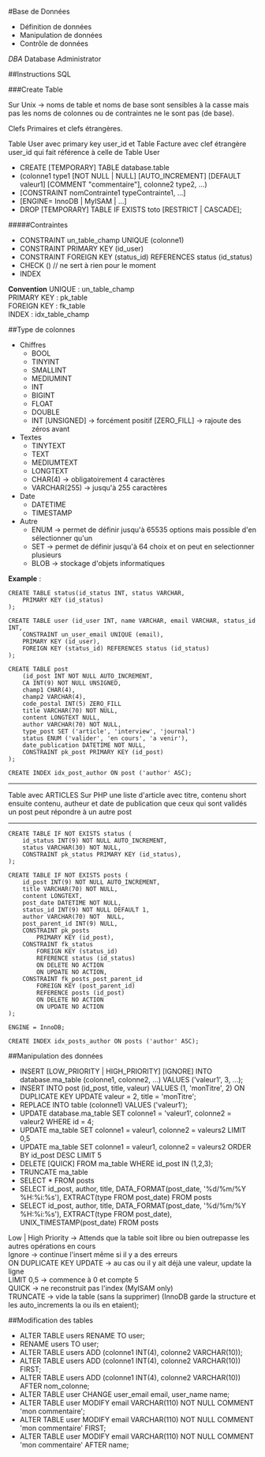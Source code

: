#Base de Données

* Définition de données
* Manipulation de données
* Contrôle de données

*DBA* Database Administrator

##Instructions SQL

###Create Table

Sur Unix -> noms de table et noms de base sont sensibles à la casse mais pas les noms de colonnes ou de contraintes ne le sont pas (de base).  
  
Clefs Primaires et clefs étrangères.
  
Table User avec primary key user_id et Table Facture avec clef étrangère user_id qui fait référence à celle de Table User

* CREATE [TEMPORARY] TABLE database.table
* (colonne1 type1 [NOT NULL | NULL] [AUTO_INCREMENT] [DEFAULT valeur1] [COMMENT "commentaire"], colonne2 type2, ...)
* [CONSTRAINT nomContrainte1 typeContrainte1, ...]
* [ENGINE= InnoDB | MyISAM | ...]
* DROP [TEMPORARY] TABLE IF EXISTS toto [RESTRICT | CASCADE];

#####Contraintes

* CONSTRAINT un_table_champ UNIQUE (colonne1)
* CONSTRAINT PRIMARY KEY (id_user)
* CONSTRAINT FOREIGN KEY (status_id) REFERENCES status (id_status)
* CHECK () // ne sert à rien pour le moment
* INDEX

**Convention**
UNIQUE : un_table_champ  
PRIMARY KEY : pk_table  
FOREIGN KEY : fk_table  
INDEX : idx_table_champ

##Type de colonnes

* Chiffres
    * BOOL
    * TINYINT
    * SMALLINT
    * MEDIUMINT 
    * INT
    * BIGINT
    * FLOAT
    * DOUBLE
    * INT [UNSIGNED] -> forcément positif [ZERO_FILL] -> rajoute des zéros avant
* Textes
    * TINYTEXT
    * TEXT
    * MEDIUMTEXT
    * LONGTEXT
    * CHAR(4) -> obligatoirement 4 caractères
    * VARCHAR(255) -> jusqu'à 255 caractères
* Date
    * DATETIME
    * TIMESTAMP
* Autre
    * ENUM -> permet de définir jusqu'à 65535 options mais possible d'en sélectionner qu'un
    * SET -> permet de définir jusqu'à 64 choix et on peut en selectionner plusieurs
    * BLOB -> stockage d'objets informatiques


**Example** :
```
CREATE TABLE status(id_status INT, status VARCHAR,
    PRIMARY KEY (id_status)
);

CREATE TABLE user (id_user INT, name VARCHAR, email VARCHAR, status_id INT,  
    CONSTRAINT un_user_email UNIQUE (email),
    PRIMARY KEY (id_user),
    FOREIGN KEY (status_id) REFERENCES status (id_status)
);

CREATE TABLE post
    (id_post INT NOT NULL AUTO_INCREMENT, 
    CA INT(9) NOT NULL UNSIGNED,
    champ1 CHAR(4),
    champ2 VARCHAR(4),
    code_postal INT(5) ZERO_FILL
    title VARCHAR(70) NOT NULL, 
    content LONGTEXT NULL,
    author VARCHAR(70) NOT NULL,
    type_post SET ('article', 'interview', 'journal')
    status ENUM ('valider', 'en cours', 'a venir'),
    date_publication DATETIME NOT NULL,
    CONSTRAINT pk_post PRIMARY KEY (id_post)
);

CREATE INDEX idx_post_author ON post ('author' ASC); 
```

----------------------------------------------------

Table avec ARTICLES
Sur PHP une liste d'article avec titre, contenu short
ensuite contenu, autheur et date de publication
que ceux qui sont validés
un post peut répondre à un autre post

----------------------------------------------------

```
CREATE TABLE IF NOT EXISTS status (
    id_status INT(9) NOT NULL AUTO_INCREMENT,
    status VARCHAR(30) NOT NULL,
    CONSTRAINT pk_status PRIMARY KEY (id_status),
);

CREATE TABLE IF NOT EXISTS posts (
    id_post INT(9) NOT NULL AUTO_INCREMENT,
    title VARCHAR(70) NOT NULL,
    content LONGTEXT,
    post_date DATETIME NOT NULL,
    status_id INT(9) NOT NULL DEFAULT 1,
    author VARCHAR(70) NOT  NULL,
    post_parent_id INT(9) NULL,
    CONSTRAINT pk_posts 
        PRIMARY KEY (id_post),
    CONSTRAINT fk_status 
        FOREIGN KEY (status_id) 
        REFERENCE status (id_status)
        ON DELETE NO ACTION
        ON UPDATE NO ACTION,
    CONSTRAINT fk_posts_post_parent_id 
        FOREIGN KEY (post_parent_id) 
        REFERENCE posts (id_post)
        ON DELETE NO ACTION
        ON UPDATE NO ACTION
);

ENGINE = InnoDB;

CREATE INDEX idx_posts_author ON posts ('author' ASC);
```

##Manipulation des données

* INSERT [LOW_PRIORITY | HIGH_PRIORITY] [IGNORE] INTO database.ma_table (colonne1, colonne2, ...) VALUES ('valeur1', 3, ...);
* INSERT INTO post (id_post, title, valeur) VALUES (1, 'monTitre', 2) ON DUPLICATE KEY UPDATE valeur = 2, title = 'monTitre';
* REPLACE INTO table (colonne1) VALUES ('valeur1');
* UPDATE database.ma_table SET colonne1 = 'valeur1', colonne2 = valeur2 WHERE id = 4;
* UPDATE ma_table SET colonne1 = valeur1, colonne2 = valeurs2 LIMIT 0,5
* UPDATE ma_table SET colonne1 = valeur1, colonne2 = valeurs2 ORDER BY id_post DESC LIMIT 5
* DELETE [QUICK] FROM ma_table WHERE id_post IN (1,2,3);
* TRUNCATE ma_table
* SELECT * FROM posts
* SELECT id_post, author, title, DATA_FORMAT(post_date, '%d/%m/%Y %H:%i:%s'), EXTRACT(type FROM post_date) FROM posts
* SELECT id_post, author, title, DATA_FORMAT(post_date, '%d/%m/%Y %H:%i:%s'), EXTRACT(type FROM post_date), UNIX_TIMESTAMP(post_date) FROM posts

Low | High Priority -> Attends que la table soit libre ou bien outrepasse les autres opérations en cours  
Ignore -> continue l'insert même si il y a des erreurs  
ON DUPLICATE KEY UPDATE -> au cas ou il y ait déjà une valeur, update la ligne  
LIMIT 0,5 -> commence à 0 et compte 5  
QUICK -> ne reconstruit pas l'index (MyISAM only)  
TRUNCATE -> vide la table (sans la supprimer) (InnoDB garde la structure et les auto_increments la ou ils en etaient);

##Modification des tables

* ALTER TABLE users RENAME TO user;
* RENAME users TO user;
* ALTER TABLE users ADD (colonne1 INT(4), colonne2 VARCHAR(10));
* ALTER TABLE users ADD (colonne1 INT(4), colonne2 VARCHAR(10)) FIRST;
* ALTER TABLE users ADD (colonne1 INT(4), colonne2 VARCHAR(10)) AFTER nom_colonne;
* ALTER TABLE user CHANGE user_email email, user_name name;
* ALTER TABLE user MODIFY email VARCHAR(110) NOT NULL COMMENT 'mon commentaire';
* ALTER TABLE user MODIFY email VARCHAR(110) NOT NULL COMMENT 'mon commentaire' FIRST;
* ALTER TABLE user MODIFY email VARCHAR(110) NOT NULL COMMENT 'mon commentaire' AFTER name;